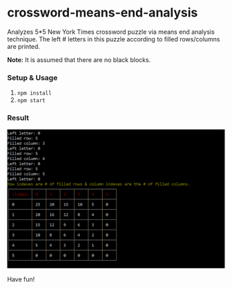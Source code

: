 # crossword-means-end-analysis

Analyzes 5*5  New York Times crossword puzzle via means end analysis technique.
The left # letters in this puzzle according to filled rows/columns are printed.

**Note:** It is assumed that there are no black blocks.

### Setup & Usage
1. `npm install`
2. `npm start`

### Result
![Result](1.png)

Have fun!
